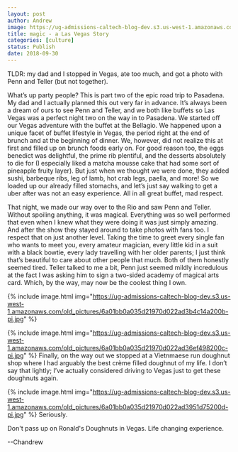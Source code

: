 ```yaml
---
layout: post
author: Andrew
image: https://ug-admissions-caltech-blog-dev.s3.us-west-1.amazonaws.com/old_pictures/6a0105349b8251970b022ad3b4c143200b-500wi.jpg
title: magic - a Las Vegas Story
categories: [culture]
status: Publish
date: 2018-09-30
---
```


TLDR: my dad and I stopped in Vegas, ate too much, and got a photo with Penn and Teller (but not together).

What’s up party people? This is part two of the epic road trip to Pasadena. My dad and I actually planned this out very far in advance. It’s always been a dream of ours to see Penn and Teller, and we both like buffets so Las Vegas was a perfect night two on the way in to Pasadena. We started off our Vegas adventure with the buffet at the Bellagio. We happened upon a unique facet of buffet lifestyle in Vegas, the period right at the end of brunch and at the beginning of dinner. We, however, did not realize this at first and filled up on brunch foods early on. For good reason too, the eggs benedict was delightful, the prime rib plentiful, and the desserts absolutely to die for (I especially liked a matcha mousse cake that had some sort of pineapple fruity layer). But just when we thought we were done, they added sushi, barbeque ribs, leg of lamb, hot crab legs, paella, and more! So we loaded up our already filled stomachs, and let’s just say walking to get a uber after was not an easy experience. All in all great buffet, mad respect.

That night, we made our way over to the Rio and saw Penn and Teller. Without spoiling anything, it was magical. Everything was so well performed that even when I knew what they were doing it was just simply amazing. And after the show they stayed around to take photos with fans too. I respect that on just another level. Taking the time to greet every single fan who wants to meet you, every amateur magician, every little kid in a suit with a black bowtie, every lady travelling with her older parents; I just think that’s beautiful to care about other people that much. Both of them honestly seemed tired. Teller talked to me a bit, Penn just seemed mildly incredulous at the fact I was asking him to sign a two-sided academy of magical arts card. Which, by the way, may now be the coolest thing I own.


{% include image.html img="https://ug-admissions-caltech-blog-dev.s3.us-west-1.amazonaws.com/old_pictures/6a01bb0a035d21970d022ad3b4c14a200b-pi.jpg" %}

{% include image.html img="https://ug-admissions-caltech-blog-dev.s3.us-west-1.amazonaws.com/old_pictures/6a01bb0a035d21970d022ad36ef498200c-pi.jpg" %}
Finally, on the way out we stopped at a Vietnmaese run doughnut shop where I had arguably the best crème filled doughnut of my life. I don’t say that lightly; I’ve actually considered driving to Vegas just to get these doughnuts again.


{% include image.html img="https://ug-admissions-caltech-blog-dev.s3.us-west-1.amazonaws.com/old_pictures/6a01bb0a035d21970d022ad3951d75200d-pi.jpg" %}
Seriously.

Don't pass up on Ronald's Doughnuts in Vegas. Life changing experience.

--Chandrew
